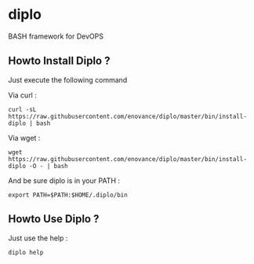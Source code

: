 diplo
=====

BASH framework for DevOPS

Howto Install Diplo ?
---------------------

Just execute the following command

Via curl :
    
    curl -sL https://raw.githubusercontent.com/enovance/diplo/master/bin/install-diplo | bash

Via wget :
    
    wget https://raw.githubusercontent.com/enovance/diplo/master/bin/install-diplo -O - | bash

And be sure diplo is in your PATH :

    export PATH=$PATH:$HOME/.diplo/bin

Howto Use Diplo ?
-----------------

Just use the help :

    diplo help
